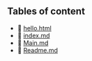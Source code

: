 ## Tables of content
- 🤣 [hello.html](./hello.html)
- 🤣 [index.md](./index.md)
- 🤣 [Main.md](./Main.md)
- 🤣 [Readme.md](./Readme.md)
